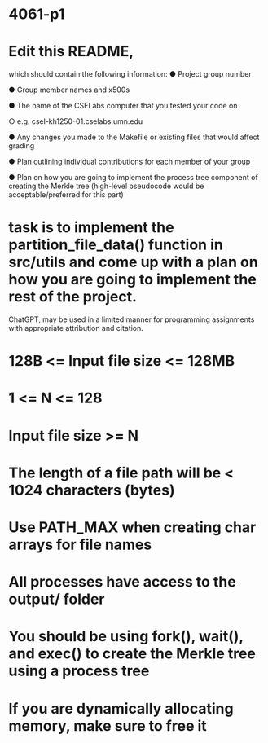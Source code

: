 # 4061-p1
# Edit this README, 
which should contain the following
information:
● Project group number

● Group member names and x500s

● The name of the CSELabs computer that you tested your code on

  ○ e.g. csel-kh1250-01.cselabs.umn.edu

● Any changes you made to the Makefile or existing files that would affect grading

● Plan outlining individual contributions for each member of your group

● Plan on how you are going to implement the process tree component of creating the Merkle tree
(high-level pseudocode would be acceptable/preferred for this part)


# task is to implement the partition_file_data() function in src/utils and come up with a plan on how you are going to implement the rest of the project.
ChatGPT, may be used in a limited manner for programming assignments with appropriate attribution and citation.
# 128B <= Input file size <= 128MB
# 1 <= N <= 128
# Input file size >= N
# The length of a file path will be < 1024 characters (bytes)
# Use PATH_MAX when creating char arrays for file names
# All processes have access to the output/ folder
# You should be using fork(), wait(), and exec() to create the Merkle tree using a process tree
# If you are dynamically allocating memory, make sure to free it

